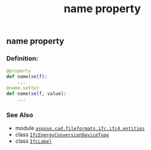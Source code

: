 ﻿---
title: name property
second_title: Aspose.CAD for Python via .NET API References
description: 
type: docs
weight: 100
url: /python-net/aspose.cad.fileformats.ifc.ifc4.entities/ifcenergyconversiondevicetype/name/
is_root: false
---

## name property

### Definition:
```python
@property
def name(self):
    ...
@name.setter
def name(self, value):
    ...
```

### See Also
* module [`aspose.cad.fileformats.ifc.ifc4.entities`](../../)
* class [`IfcEnergyConversionDeviceType`](/cad/python-net/aspose.cad.fileformats.ifc.ifc4.entities/ifcenergyconversiondevicetype)
* class [`IfcLabel`](/cad/python-net/aspose.cad.fileformats.ifc.ifc4.types/ifclabel)
